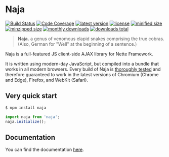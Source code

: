 # Naja

[![Build Status](https://img.shields.io/github/workflow/status/naja-js/naja/Test)](https://github.com/naja-js/naja/actions?query=workflow%3ATest)
[![Code Coverage](https://img.shields.io/codecov/c/github/naja-js/naja.svg)](https://codecov.io/gh/naja-js/naja)
[![latest version](https://img.shields.io/npm/v/naja)](https://npmjs.com/package/naja)
[![license](https://img.shields.io/npm/l/naja)](https://npmjs.com/package/naja)
[![minified size](https://img.shields.io/bundlephobia/min/naja)](https://npmjs.com/package/naja)
[![minzipped size](https://img.shields.io/bundlephobia/minzip/naja)](https://npmjs.com/package/naja)
[![monthly downloads](https://img.shields.io/npm/dm/naja.svg)](https://npmjs.com/package/naja)
[![downloads total](https://img.shields.io/npm/dt/naja.svg)](https://npmjs.com/package/naja)

> **Naja.** a genus of venomous elapid snakes comprising the true cobras. (Also, German for "Well" at the beginning of a sentence.)

Naja is a full-featured JS client-side AJAX library for Nette Framework.

It is written using modern-day JavaScript, but compiled into a bundle that works in all modern browsers. Every build of Naja is [thoroughly tested](https://github.com/naja-js/naja/actions?query=workflow%3ATest) and therefore guaranteed to work in the latest versions of Chromium (Chrome and Edge), Firefox, and WebKit (Safari).


## Very quick start

```bash
$ npm install naja
```

```js
import naja from 'naja';
naja.initialize();
```


## Documentation

You can find the documentation [here](https://naja.js.org).
